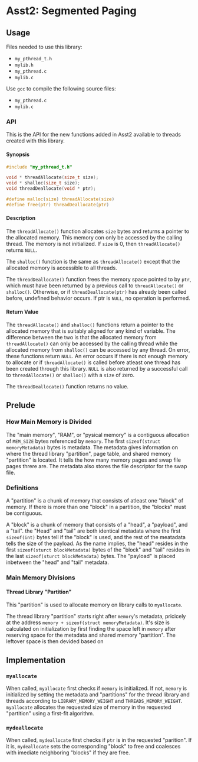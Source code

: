 # Asst2: Segmented Paging

## Usage

Files needed to use this library:

* `my_pthread_t.h`
* `mylib.h`
* `my_pthread.c`
* `mylib.c`

Use `gcc` to compile the following source files:

* `my_pthread.c`
* `mylib.c`

### API

This is the API for the new functions added in Asst2 available to threads created with this library.

#### Synopsis

```c
#include "my_pthread_t.h"

void * threadAllocate(size_t size);
void * shalloc(size_t size);
void threadDeallocate(void * ptr);

#define malloc(size) threadAllocate(size)
#define free(ptr) threadDeallocate(ptr)
```

#### Description

The `threadAllocate()` function allocates `size` bytes and returns a pointer to the allocated memory. This memory con only be accessed by the calling thread. The memory is not initialized. If `size` is  0, then `threadAllocate()` returns `NULL`.

The `shalloc()` function is the same as `threadAllocate()` except that the allocated memory is accessible to all threads.

The `threadDeallocate()` function frees the memory space pointed to by `ptr`, which must have been returned by a previous call to `threadAllocate()` or `shalloc()`. Otherwise, or if `threadDeallocate(ptr)` has already been called before, undefined behavior occurs. If ptr is `NULL`, no operation is performed.

#### Return Value

The `threadAllocate()` and `shalloc()` functions return a pointer to the allocated memory that is suitably aligned for any kind of variable. The difference between the two is that the allocated memory from `threadAllocate()` can only be accessed by the calling thread while the allocated memory from `shalloc()` can be accessed by any thread. On error, these functions return `NULL`. An error occurs if there is not enough memory to allocate or if `threadAllocate()` is called before atleast one thread has been created through this library. `NULL` is also returned by a successful call to `threadAllocate()` or `shalloc()` with a `size` of zero.

The `threadDeallocate()` function returns no value.

## Prelude

### How Main Memory is Divided

The "main memory", "RAM", or "pysical memory" is a contiguous allocation of `MEM_SIZE` bytes referenced  by `memory`. The first `sizeof(struct memoryMetadata)` bytes is metadata. The metadata gives information on where the thread library "partition", page table, and shared memory "partition" is located. It tells the how many memory pages and swap file pages threre are. The metadata also stores the file descriptor for the swap file.

### Definitions

A "partition" is a chunk of memory that consists of atleast one "block" of memory. If there is more than one "block" in a partition, the "blocks" must be contiguous.

A "block" is a chunk of memory that consists of a "head", a "payload", and a "tail". the "Head" and "tail" are both identical metadata where the first `sizeof(int)` bytes tell if the "block" is used, and the rest of the meatadata tells the size of the payload. As the name implies, the "head" resides in the first `sizeof(sturct blockMetadata)` bytes of the "block" and "tail" resides in the last `sizeof(sturct blockMetadata)` bytes. The "payload" is placed inbetween the "head" and "tail" metadata.

### Main Memory Divisions

#### Thread Library "Partition"

This "partition" is used to allocate memory on library calls to `myallocate`.

The thread library "partition" starts right after `memory`'s metadata, pricicely at the address `memory + sizeof(struct memoryMetadata)`. It's size is calculated on initialization by first finding the space left in `memory` after reserving space for the metadata and shared memory "partition". The leftover space is then devided based on

## Implementation



### `myallocate`

When called, `myallocate` first checks if `memory` is initialized. If not, `memory` is initialized by setting the metadata and "partitions" for the thread library and threads according to `LIBRARY_MEMORY_WEIGHT` and `THREADS_MEMORY_WEIGHT`. `myallocate` allocates the requested size of memory in the requested "partition" using a first-fit algorithm.

### `mydeallocate`

When called, `mydeallocate` first checks if `ptr` is in the requested "parition". If it is, `mydeallocate` sets the corresponding "block" to free and coalesces with imediate neighboring "blocks" if they are free.